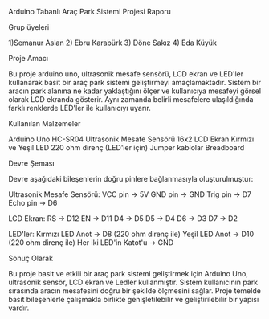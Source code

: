 Arduino Tabanlı Araç Park Sistemi Projesi Raporu

Grup üyeleri

1)Semanur Aslan
2) Ebru Karabürk 
3) Döne Sakız
4) Eda Küyük


Proje Amacı

Bu proje arduino uno, ultrasonik mesafe sensörü, LCD ekran ve LED'ler kullanarak basit bir araç park sistemi geliştirmeyi amaçlamaktadır. Sistem bir aracın park alanına ne kadar yaklaştığını ölçer ve kullanıcıya mesafeyi görsel olarak LCD ekranda gösterir. Aynı zamanda belirli mesafelere ulaşıldığında farklı renklerde LED'ler ile kullanıcıyı uyarır.


Kullanılan Malzemeler

Arduino Uno
HC-SR04 Ultrasonik Mesafe Sensörü
16x2 LCD Ekran
Kırmızı ve Yeşil LED
220 ohm direnç (LED'ler için)
Jumper kablolar
Breadboard


Devre Şeması


Devre aşağıdaki bileşenlerin doğru pinlere bağlanmasıyla oluşturulmuştur:


Ultrasonik Mesafe Sensörü:
VCC pin -> 5V
GND pin -> GND
Trig pin -> D7
Echo pin -> D6

LCD Ekran:
RS -> D12
EN -> D11
D4 -> D5
D5 -> D4
D6 -> D3
D7 -> D2

LED'ler:
Kırmızı LED Anot -> D8 (220 ohm direnç ile)
Yeşil LED Anot -> D10 (220 ohm direnç ile)
Her iki LED'in Katot'u -> GND


Sonuç Olarak 

Bu proje basit ve etkili bir araç park sistemi geliştirmek için Arduino Uno, ultrasonik sensör, LCD ekran ve Ledler kullanmıştır. Sistem kullanıcının park sırasında aracın mesafesini doğru bir şekilde ölçmesini sağlar. Proje temelde basit bileşenlerle çalışmakla birlikte genişletilebilir ve geliştirilebilir bir yapısı vardır.
